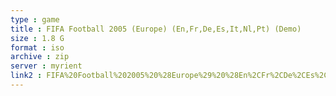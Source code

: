 ```yaml
---
type : game
title : FIFA Football 2005 (Europe) (En,Fr,De,Es,It,Nl,Pt) (Demo)
size : 1.8 G
format : iso
archive : zip
server : myrient
link2 : FIFA%20Football%202005%20%28Europe%29%20%28En%2CFr%2CDe%2CEs%2CIt%2CNl%2CPt%29%20%28Demo%29
---
```

